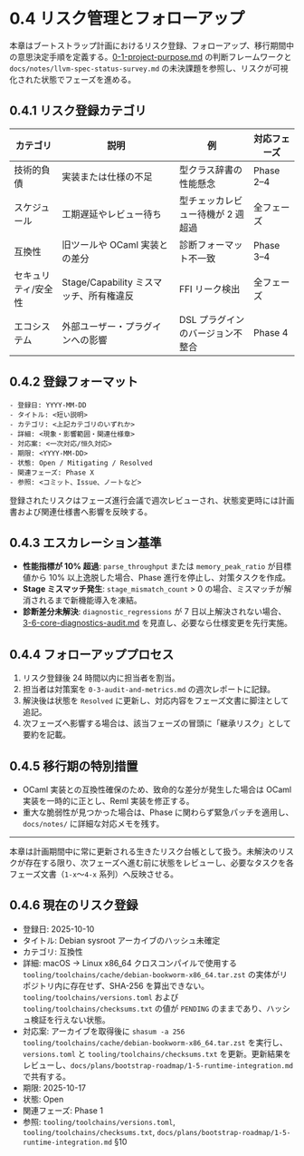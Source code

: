 # 0.4 リスク管理とフォローアップ

本章はブートストラップ計画におけるリスク登録、フォローアップ、移行期間中の意思決定手順を定義する。[0-1-project-purpose.md](../../spec/0-1-project-purpose.md) の判断フレームワークと `docs/notes/llvm-spec-status-survey.md` の未決課題を参照し、リスクが可視化された状態でフェーズを進める。

## 0.4.1 リスク登録カテゴリ
| カテゴリ | 説明 | 例 | 対応フェーズ |
|----------|------|----|-------------|
| 技術的負債 | 実装または仕様の不足 | 型クラス辞書の性能懸念 | Phase 2–4 |
| スケジュール | 工期遅延やレビュー待ち | 型チェッカレビュー待機が 2 週超過 | 全フェーズ |
| 互換性 | 旧ツールや OCaml 実装との差分 | 診断フォーマット不一致 | Phase 3–4 |
| セキュリティ/安全性 | Stage/Capability ミスマッチ、所有権違反 | FFI リーク検出 | 全フェーズ |
| エコシステム | 外部ユーザー・プラグインへの影響 | DSL プラグインのバージョン不整合 | Phase 4 |

## 0.4.2 登録フォーマット
```
- 登録日: YYYY-MM-DD
- タイトル: <短い説明>
- カテゴリ: <上記カテゴリのいずれか>
- 詳細: <現象・影響範囲・関連仕様章>
- 対応案: <一次対応/恒久対応>
- 期限: <YYYY-MM-DD>
- 状態: Open / Mitigating / Resolved
- 関連フェーズ: Phase X
- 参照: <コミット、Issue、ノートなど>
```
登録されたリスクはフェーズ進行会議で週次レビューされ、状態変更時には計画書および関連仕様書へ影響を反映する。

## 0.4.3 エスカレーション基準
- **性能指標が 10% 超過**: `parse_throughput` または `memory_peak_ratio` が目標値から 10% 以上逸脱した場合、Phase 進行を停止し、対策タスクを作成。
- **Stage ミスマッチ発生**: `stage_mismatch_count` > 0 の場合、ミスマッチが解消されるまで新機能導入を凍結。
- **診断差分未解決**: `diagnostic_regressions` が 7 日以上解決されない場合、[3-6-core-diagnostics-audit.md](../../spec/3-6-core-diagnostics-audit.md) を見直し、必要なら仕様変更を先行実施。

## 0.4.4 フォローアッププロセス
1. リスク登録後 24 時間以内に担当者を割当。
2. 担当者は対策案を `0-3-audit-and-metrics.md` の週次レポートに記録。
3. 解決後は状態を `Resolved` に更新し、対応内容をフェーズ文書に脚注として追記。
4. 次フェーズへ影響する場合は、該当フェーズの冒頭に「継承リスク」として要約を記載。

## 0.4.5 移行期の特別措置
- OCaml 実装との互換性確保のため、致命的な差分が発生した場合は OCaml 実装を一時的に正とし、Reml 実装を修正する。
- 重大な脆弱性が見つかった場合は、Phase に関わらず緊急パッチを適用し、`docs/notes/` に詳細な対応メモを残す。

---

本章は計画期間中に常に更新される生きたリスク台帳として扱う。未解決のリスクが存在する限り、次フェーズへ進む前に状態をレビューし、必要なタスクを各フェーズ文書（`1-x`〜`4-x` 系列）へ反映させる。

## 0.4.6 現在のリスク登録
- 登録日: 2025-10-10
- タイトル: Debian sysroot アーカイブのハッシュ未確定
- カテゴリ: 互換性
- 詳細: macOS → Linux x86_64 クロスコンパイルで使用する `tooling/toolchains/cache/debian-bookworm-x86_64.tar.zst` の実体がリポジトリ内に存在せず、SHA-256 を算出できない。`tooling/toolchains/versions.toml` および `tooling/toolchains/checksums.txt` の値が `PENDING` のままであり、ハッシュ検証を行えない状態。
- 対応案: アーカイブを取得後に `shasum -a 256 tooling/toolchains/cache/debian-bookworm-x86_64.tar.zst` を実行し、`versions.toml` と `tooling/toolchains/checksums.txt` を更新。更新結果をレビューし、`docs/plans/bootstrap-roadmap/1-5-runtime-integration.md` で共有する。
- 期限: 2025-10-17
- 状態: Open
- 関連フェーズ: Phase 1
- 参照: `tooling/toolchains/versions.toml`, `tooling/toolchains/checksums.txt`, `docs/plans/bootstrap-roadmap/1-5-runtime-integration.md` §10
